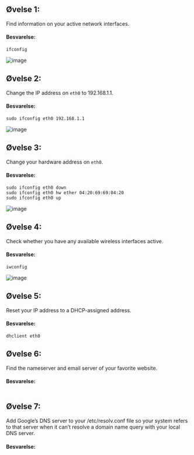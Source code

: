 ## Øvelse 1:
Find information on your active network interfaces.

#### Besvarelse:
```shell
ifconfig
```
![image](https://user-images.githubusercontent.com/70659124/218735748-9923cafe-9b6b-4d00-8fc4-34e7bb2c0161.png)



## Øvelse 2:
Change the IP address on ```eth0``` to 192.168.1.1.

#### Besvarelse:
   
```shell
sudo ifconfig eth0 192.168.1.1
```
![image](https://user-images.githubusercontent.com/70659124/218737224-6f2cbcae-a6a7-4627-ba8f-6d1b011687c5.png)


## Øvelse 3:
Change your hardware address on ```eth0```.

#### Besvarelse:
   
```shell
sudo ifconfig eth0 down
sudo ifconfig eth0 hw ether 04:20:69:69:04:20
sudo ifconfig eth0 up
```
![image](https://user-images.githubusercontent.com/70659124/218740575-8bb5b43f-b54e-43b4-aac2-31478800ff1e.png)


## Øvelse 4:
Check whether you have any available wireless interfaces active.

#### Besvarelse:
   
```shell
iwconfig
```
![image](https://user-images.githubusercontent.com/70659124/218742919-b4da15de-ac1b-478f-9d9b-182aba278f74.png)


## Øvelse 5:
Reset your IP address to a DHCP-assigned address.


#### Besvarelse:
   
```shell
dhclient eth0
```

## Øvelse 6:
Find the nameserver and email server of your favorite website.

#### Besvarelse:
   
```shell

```

## Øvelse 7:
Add Google’s DNS server to your /etc/resolv.conf file so your system
refers to that server when it can’t resolve a domain name query with
your local DNS server.

#### Besvarelse:
   
```shell

```
